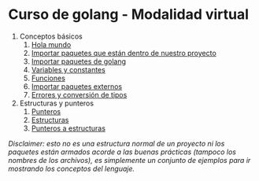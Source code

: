# Curso de golang - Modalidad virtual

1. Conceptos básicos
   1. [Hola mundo](01_conceptos_basicos/01_hello_world)  
   2. [Importar paquetes que están dentro de nuestro proyecto](01_conceptos_basicos/02_importar_paquetes_proyecto)  
   3. [Importar paquetes de golang](01_conceptos_basicos/03_importar_paquetes_golang)  
   4. [Variables y constantes](01_conceptos_basicos/04_variables_y_constantes)  
   5. [Funciones](01_conceptos_basicos/05_funciones)  
   6. [Importar paquetes externos](01_conceptos_basicos/06_importar_paquetes_externos)  
   7. [Errores y conversión de tipos](01_conceptos_basicos/07_errores_conv_tipos)  
2. Estructuras y punteros
   1. [Punteros](02_estructuras_punteros/01_punteros)  
   2. [Estructuras](02_estructuras_punteros/02_estructuras)  
   3. [Punteros a estructuras](02_estructuras_punteros/03_punteros_a_estructuras)  

_Disclaimer: esto no es una estructura normal de un proyecto ni los paquetes están armados acorde a las buenas prácticas (tampoco los nombres de los archivos), es simplemente un conjunto de ejemplos para ir mostrando los conceptos del lenguaje._
